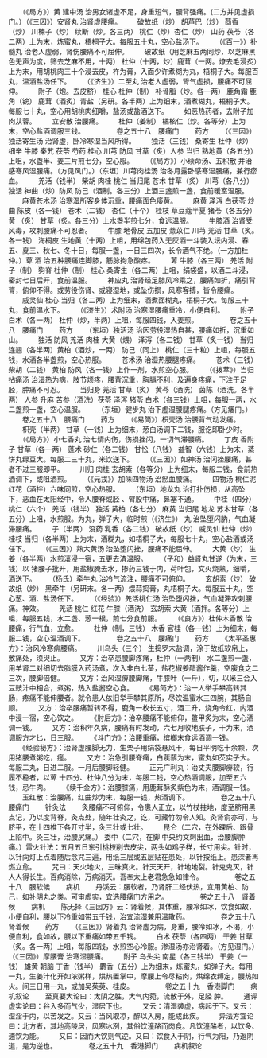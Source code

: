 <!-- { "loadSidebar": true } -->
　　（《局方》）黄 建中汤 治男女诸虚不足，身重短气，腰背强痛。(二方并见虚损门。）（《三因》）安肾丸 治肾虚腰痛。
　　破故纸（炒） 胡芦巴（炒） 茴香（炒） 川楝子（炒） 续断（炒。各三两） 桃仁（炒）杏仁（炒） 山药 茯苓（各二两）上为末，炼蜜丸，梧桐子大。每服五十丸，空心盐汤下。
　　（《百一》）补髓丸 治老人虚弱，肾伤腰痛不可屈伸。
　　破故纸（用芝麻五两同炒，以芝麻黑色无声为度，筛去芝麻不用，十两） 杜仲（十两，炒）鹿茸（一两。燎去毛浸炙）上为末，用胡桃肉三十个浸去皮，杵为膏，入面少许煮糊为丸，梧桐子大。每服百丸，温酒盐汤任下。
　　（《济生》）二至丸 治老人虚弱，肾气虚损，腰痛不可屈伸。
　　附子（炮。去皮脐） 桂心 杜仲（制） 补骨脂（炒。各一两） 鹿角霜 鹿角（镑） 鹿茸（酒炙）青盐（另研。各半两）上为细末，酒煮糊丸，梧桐子大。每服七十丸，空心用胡桃肉细嚼，盐汤或盐酒送下。
　　如恶热药者，去附子加肉苁蓉。
　　立安散 治腰痛。
　　杜仲（姜制） 橘核仁（炒。各等分）上为末，空心盐酒调服三钱。
　　
　　卷之五十八　腰痛门
　　药方
　　（《三因》）独活寄生汤 治肾虚，卧冷寒湿当风所得。
　　独活（三钱） 桑寄生 杜仲（炒） 细辛 牛膝 秦艽 茯苓 芍药 桂心 川芎 防风 甘草（炙）人参 当归 熟地黄（各五分）上咀，水盏半、姜三片煎七分，空心服。
　　（《局方》）小续命汤、五积散 并治感寒风湿腰痛。（方见风门。）（东垣）川芎肉桂汤 治冬月露卧感寒湿腰痛，兼行瘀血。
　　羌活（钱半） 柴胡 肉桂 桃仁 当归尾 苍术 甘草（炙） 川芎（各八分） 独活 神曲（炒）防风 防己（酒制。各三分）上酒三盏煎一盏，食前暖室温服。
　　麻黄苍术汤 治寒湿所客身体沉重，腰痛面色痿黄。
　　麻黄 泽泻 白茯苓 炒曲 陈皮（各一钱） 苍术（二钱） 杏仁（十个） 桂枝 草豆蔻半夏 猪苓（各五分） 黄 （炙） 甘草（炙。各三分）上水盏半煎七分，食远温服。
　　牛膝酒 治肾受风毒，攻刺腰痛不可忍者。
　　牛膝 地骨皮 五加皮 薏苡仁 川芎 羌活 甘草（炙。各一钱） 海桐皮 生地黄（十两）上咀，用绵包药入无灰酒一斗装入坛内浸、春五、夏三、秋七、冬十日，每服一盏，一日三四次，长令酒气不绝。（一方加杜仲。）萆 酒 治五种腰痛连脚膝，筋脉拘急酸疼。
　　萆 牛膝（各三两） 羌活 附子（制） 狗脊 杜仲（制） 桂心 桑寄生（各二两）上咀，绢袋盛，以酒二斗浸，密封七日后开，食前温服。
　　神应丸 治肾经足膝风冷乘之，腰痛如折，痛引背膂，俯仰不得。或劳役伤肾、或寝湿地，或坠伤损，风寒客搏，皆令腰痛。
　　威灵仙 桂心 当归（各二两）上为细末，酒煮面糊丸，梧桐子大。每服三十丸，食前温水下。
　　（《济生》）术附汤 治寒湿腰痛重冷，小便自利。
　　附子 白术（各一两） 杜仲（炒，半两）上咀，每服四钱，入姜煎。
　　
　　卷之五十八　腰痛门
　　药方
　　（东垣）独活汤 治因劳役湿热自甚，腰痛如折，沉重如山。
　　独活 防风 羌活 肉桂 大黄（煨） 泽泻（各二钱） 甘草（炙一钱） 当归 连翘（各半两）黄柏（酒炒，一两） 防己（同上） 桃仁（三十粒）上咀，每服五钱，水酒各半盏煎，空心热服。
　　苍术汤 治湿热腰腿疼痛。
　　苍术（三钱） 柴胡（二钱） 黄柏 防风（各一钱）上作一剂，水煎空心服。
　　（《拨萃》）当归拈痛汤 治湿热为病，肢节烦疼，腰背沉重，胸膈不利，及遍身疼痛，下注于足胫，肿痛不可忍。
　　当归身 羌活 甘草（炙） 黄芩（酒洗） 茵陈（酒洗。各半两） 人参 升麻 苦参（酒洗）茯苓 泽泻 猪苓 白术（各三钱）上咀，每服一两，水二盏煎一盏，空心温服。
　　（东垣）健步丸 治下虚湿腰腿疼痛。（方见痿门。）
　　卷之五十八　腰痛门
　　药方
　　（《易简》）枳壳汤 治腰背气动发痛。
　　枳壳（半两） 甘草（一钱）上为细末，葱白汤调下二钱，服讫即卧少时。
　　（《局方》）小七香丸 治七情内伤，伤损挫闪，一切气滞腰痛。
　　丁皮 香附子 甘草（各一两） 蓬术 砂仁（各二钱） 甘忪（八钱） 益智（六钱）上为末，蒸饼丸绿豆大。每服二三十丸，米饮送下。
　　（《三因》）如神汤 治闪挫腰痛，甚者不过三服即平。
　　川归 肉桂 玄胡索（各等分）上为细末，每服二钱，食前热酒调下，或咀酒煎。
　　（《元戎》）加味四物汤 治瘀血腰痛。
　　四物汤 桃仁泥 红花（酒拌）六味同煎，空心热服。
　　（东垣）地龙丸 治打扑伤损，从高坠下，恶血在太阳经中，令人腰脊或胫 、臂股中痛，鼻塞不通。
　　中桂（四分） 桃仁（六个） 羌活（钱半） 独活 黄柏（各七分） 麻黄 当归尾 地龙 苏木甘草（各五分）上咀，水煎服。为丸，弹子大，临时煎（《济生》） 丸 治坠堕闪肭，气血凝滞腰痛。
　　子（半两） 没药 乳香（各二钱） 破故纸（炒） 威灵仙 杜仲（炒） 桂枝 当归（各半两）上为末，酒糊丸，如梧桐子大，每服七十丸，空心盐酒或汤任下。
　　（《三因》）熟大黄汤 治坠堕闪挫，腰痛不能屈伸。
　　大黄（炒） 生姜（各半两）水煎滚浸一宿，五更去渣温服。
　　（子和）益肾丸甘遂（为末，三钱）以 猪腰子批开，用盐椒腌去水，掺药三钱于内，荷叶包，文火烧熟，细嚼，酒送下。
　　（杨氏）牵牛丸 治冷气流注，腰痛不可俯仰。
　　玄胡索（炒） 破故纸（炒） 黑牵牛（另研末。各一两）煨蒜捣膏，丸梧桐子大。每服五十丸，空心葱、酒、盐汤任下。
　　（《经验》）羌活桃仁汤 治坠堕闪挫，气血凝滞攻刺腰痛。神效。
　　羌活 桃仁 红花 牛膝（酒洗） 玄胡索 大黄（酒拌。各等分）上咀，每服五钱，水二盏、葱一根，煎七分食前服。
　　（《良方》）杜仲木香散 治腰痛，行气血，立愈。
　　杜仲（制，三钱） 木香 官桂（各一钱）上为细末，每服二钱，空心温酒调下。
　　
　　卷之五十八　腰痛门
　　药方
　　《太平圣惠方》：治风冷寒痹腰痛。
　　川乌头（三个） 生捣罗末盐调，涂于故纸软帛上，敷痛处，须臾止。
　　又方：治卒患腰脚疼痛，杜仲（一两制） 水二盏煎一盏，用羊肾二对细切去脂膜入药汤煮，次入韭白七茎，盐花椒姜醋酱作羹，空腹食之二三次，腰脚倍健。
　　又方：治风湿痹腰脚痛，牛膝叶（一斤），切，以米三合入豆豉汁中相合，煮粥，热入盐酱空心食。
　　《易简方》：治一人举手攀高转其肠，疼痛不能伸腰者。就令患人依旧举手攀其原所，尽饮温蜜水三四腕，其肠自顺。
　　又方：治卒腰痛暂转不得，鹿角一枚长五寸，酒二升，烧角令红，内酒中浸一宿，空心饮之。
　　《肘后方》：治卒腰痛不能俯仰，鳖甲炙为末，空心酒调一钱。
　　又方：治积年久病，腰痛有时发动，六七月收地肤子，干为末，酒调服方才匕，日三服。
　　《斗门方》：治腰重痛，槟榔末食远酒调一钱。
　　《经验秘方》：治肾虚腰脚无力，生栗子用绢袋悬风干，每日平明吃十余颗，次用猪腰煮粥吃，瘥。
　　又方：治急引腰脊痛，白蒺藜为末，蜜丸如芡实子大。每服二丸，日进二服。一月后腰脚轻健。
　　正元广利丸：治丈夫腰脚痹软，行履不稳者，以萆 十四分、杜仲八分为末，每服二钱，空心热酒调服，加至五六钱，忌牛肉。
　　《续千金方》：治腰膝痛，用鹿茸酥炙紫色为末，酒调服一钱。
　　玉红散：治腰痛，红曲炒为末，每服一钱，热酒调下。
　　
　　卷之五十八　腰痛门
　　针灸法
　　灸腰痛不可俯仰，令患人正立，以竹杖拄地，度至脐用黑点记，乃以度背脊，灸点处，随年壮灸之，讫，可藏竹勿令人知。灸肾俞亦可，与脐平，在十四椎下各开寸半，灸三壮或七壮。
　　昆仑（二穴，在外踝后、跟骨上陷中。灸三壮，治腰尻痛。） 委中（二穴，在脚 中央约文刺出血，治腰脚肿痛。）雷火针法：五月五日东引桃枝削去皮尖，两头如鸡子样，长寸用尖。针时，以针向灯上点着随后念咒三遍，用纸三层或五层贴在患处，以针按纸上。患深者再燃立愈。
　　咒曰：天火地火，三昧真火。针天天开，针地地裂。针鬼鬼灭，针人人得长生。百病消除，万病消灭。吾奉太上老君急急如律令。
　　
　　卷之五十八　腰软候
　　病机
　　丹溪云：腰软者，乃肾肝二经伏热，宜用黄柏、防己，如补阴丸之类。可审虚实，宜选腰痛门方用之。
　　
　　卷之五十八　肾着候
　　病机
　　陈无择《三因方》云：肾着候，其体重，腰冷如冰，饮食如故，小便自利，腰以下冷重如带五千钱，治宜流湿兼用温散药。
　　
　　卷之五十八　肾着候
　　药方
　　（《三因》）肾着丸 治肾虚为病，身重，腰冷如冰，不渴，小便自利，食如故，腰以下重痛如带五千钱。
　　白术 茯苓（各四两） 干姜 甘草（炙。各一两）上咀，每服四钱，水煎空心冷服。渗湿汤亦治肾着。（方见湿门。）（《三因》）摩腰膏 治寒湿腰痛。
　　附子 乌头尖 南星（各三钱半） 干姜（一钱） 雄黄 朝脑 丁香（钱半） 麝香（五分）上为细末，炼蜜丸，如弹子大。每用一丸，生姜汁化开如浓粥样，烘热置掌中，摩腰上令尽粘肉，烘绵衣缚定，腰热如火。间三日用一丸，或加吴茱萸、桂皮。
　　
　　卷之五十九　香港脚门
　　病机叙论
　　至真要大论曰：太阴之胜，大气内菀，流散于外，足胫 肿。
　　通评虚实论曰：谷入多而气少，湿居下也。
　　又云：清湿袭虚，病起于下。又云：湿淫于内，以苦发之。又云：当风取凉，醉以入房，能成此疾。
　　异法方宜论曰：北方者，其地高陵居，风寒冰冽，其俗饮潼酪而肉食。凡饮潼酪者，以饮多、速饮为能。
　　又曰：因而大饮则气逆。又曰：饮食入于阴，行气为阳，乃返阴道，是为逆也。
　　
　　卷之五十九　香港脚门
　　病机叙论
